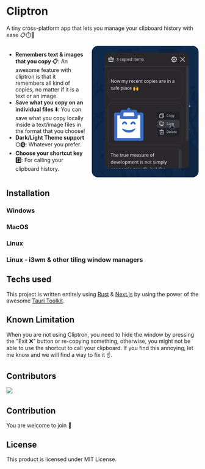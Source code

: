 # Cliptron

A tiny cross-platform app that lets you manage your clipboard history with ease 📋⏱️🍰

<div style='display: flex;'>
    <ul>
        <li>
            <strong>Remembers text & images that you copy 📋</strong>: An awesome feature with cliptron is that it remembers all kind of copies, no matter if it is a text or an image.
        </li>
        <li>
            <strong>Save what you copy on an individual files ⬇️</strong>: You can save what you copy locally inside a text/image files in the format that you choose!
        </li>
        <li>
            <strong>Dark/Light Theme support 🌕🌞</strong>: Whatever you prefer.
        </li>
        <li>
            <strong>Choose your shortcut key #️⃣</strong>: For calling your clipboard history.
        </li>
    </ul>
    <img width="280px" style="border-radius: 16px;margin-left: 16px;" src="screenshot.png" />
</div>


## Installation

### Windows
### MacOS
### Linux
### Linux - i3wm & other tiling window managers

## Techs used
This project is written entirely using [Rust](https://www.rust-lang.org/) & [Next.js](https://vercel.com/solutions/nextjs) by using the power of the awesome [Tauri Toolkit](https://tauri.app/).

## Known Limitation
When you are not using Cliptron, you need to hide the window by pressing the "Exit ❌" button or re-copying something, otherwise, you might not be able to use the shortcut to call your clipboard. If you find this annoying, let me know and we will find a way to fix it ☝️.

## Contributors
<a href = "https://github.com/fayez-nazzal/cliptron/graphs/contributors">
  <img src = "https://contrib.rocks/image?repo=fayez-nazzal/Cliptron"/>
</a>

## Contribution
You are welcome to join 👋

## License
This product is licensed under MIT License.
